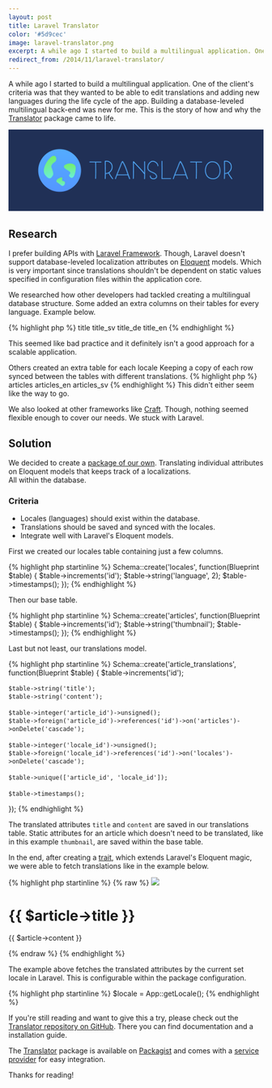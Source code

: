 ```yaml
---
layout: post
title: Laravel Translator
color: '#5d9cec'
image: laravel-translator.png
excerpt: A while ago I started to build a multilingual application. One of the client's criteria was that they wanted to be able to edit translations and adding new languages during the life cycle of the app. Building a database-leveled multilingual back-end was new for me. This is the story of how and why the Translator package came to life.
redirect_from: /2014/11/laravel-translator/
---
```


A while ago I started to build a multilingual application. One of the client's criteria was that they wanted to be able to edit translations and adding new languages during the life cycle of the app. Building a database-leveled multilingual back-end was new for me. This is the story of how and why the [Translator](https://github.com/vinkla/translator) package came to life.

[<img src="/images/laravel-translator.png" alt="{{title}}">](/images/laravel-translator.png)

## Research
I prefer building APIs with [Laravel Framework](http://laravel.com). Though, Laravel doesn't support database-leveled localization attributes on [Eloquent](http://laravel.com/docs/eloquent) models. Which is very important since translations shouldn't be dependent on static values specified in configuration files within the application core.

We researched how other developers had tackled creating a multilingual database structure. Some added an extra columns on their tables for every language. Example below.

{% highlight php %}
title
title_sv
title_de
title_en
{% endhighlight %}

This seemed like bad practice and it definitely isn't a good approach for a scalable application.

Others created an extra table for each locale Keeping a copy of each row synced between the tables with different translations. 
{% highlight php %}
articles
articles_en
articles_sv
{% endhighlight %}
This didn't either seem like the way to go.

We also looked at other frameworks like [Craft](https://buildwithcraft.com). Though, nothing seemed flexible enough to cover our needs. We stuck with Laravel.

<!--
That's when we found the [laravel-translatable](https://github.com/dimsav/laravel-translatable) package. Which at first seemed great. The package adds a translation table on each translatable base table e.g. `articles` has its translatable attributes within `article_translations`.  

What we disliked with this package was that the translations tables was dependent on static localization keys from the configuration files. It saves the locale key in a separate column on each translated row. The database has no way of knowing which locales that are still in use and which are removed.
-->

## Solution
We decided to create a [package of our own](https://github.com/vinkla/translator). Translating individual attributes on Eloquent models that keeps track of a localizations. <br>All within the database.


### Criteria
- Locales (languages) should exist within the database.
- Translations should be saved and synced with the locales.
- Integrate well with Laravel's Eloquent models.

First we created our locales table containing just a few columns.

{% highlight php startinline %}
Schema::create('locales', function(Blueprint $table)
{
    $table->increments('id');
    $table->string('language', 2);
    $table->timestamps();
});
{% endhighlight %}

Then our base table.

{% highlight php startinline %}
Schema::create('articles', function(Blueprint $table)
{
    $table->increments('id');
    $table->string('thumbnail');
    $table->timestamps();
});
{% endhighlight %}

Last but not least, our translations model.

{% highlight php startinline %}
Schema::create('article_translations', function(Blueprint $table)
{
    $table->increments('id');

    $table->string('title');
    $table->string('content');

    $table->integer('article_id')->unsigned();
    $table->foreign('article_id')->references('id')->on('articles')->onDelete('cascade');

    $table->integer('locale_id')->unsigned();
    $table->foreign('locale_id')->references('id')->on('locales')->onDelete('cascade');

    $table->unique(['article_id', 'locale_id']);

    $table->timestamps();
});
{% endhighlight %}

The translated attributes `title` and `content` are saved in our translations table. Static attributes for an article which doesn't need to be translated, like in this example `thumbnail`, are saved within the base table.

In the end, after creating a [trait](https://github.com/vinkla/translator/blob/master/src/Vinkla/Translator/TranslatorTrait.php), which extends Laravel's Eloquent magic, we were able to fetch translations like in the example below.

{% highlight php startinline %}
{% raw %}
<img src="{{ $article->thumbnail }}">
<h1>{{ $article->title }}</h1>
<p>{{ $article->content }}</p>
{% endraw %}
{% endhighlight %}

The example above fetches the translated attributes by the current set locale in Laravel. This is configurable within the package configuration.

{% highlight php startinline %}
$locale = App::getLocale();
{% endhighlight %}

If you're still reading and want to give this a try, please check out the [Translator repository on GitHub](https://github.com/vinkla/translator). There you can find documentation and a installation guide. 

The [Translator](https://github.com/vinkla/translator) package is available on [Packagist](https://packagist.org/packages/vinkla/translator) and comes with a [service provider](http://laravel.com/docs/ioc) for easy integration.

Thanks for reading!
